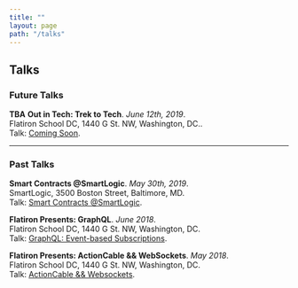 ```yaml
---
title: ""
layout: page
path: "/talks"
---
```

<h2>Talks</h2>

<h3 class="header">Future Talks</h3>

<strong>TBA</strong>
<strong>Out in Tech: Trek to Tech</strong>. <em>June 12th, 2019</em>.<br>Flatiron School DC, 1440 G St. NW, Washington, DC.. <br />Talk: <a href="/">Coming Soon</a>.

<hr>

<h3 class="header">Past Talks</h3>

<strong>Smart Contracts @SmartLogic</strong>. <em>May 30th, 2019</em>.<br>SmartLogic, 3500 Boston Street, Baltimore, MD. <br />Talk: <a href="https://maxgrok.com/posts/ninety-eighth-post/">Smart Contracts @SmartLogic</a>.

<strong>Flatiron Presents: GraphQL</strong>. <em>June 2018</em>.<br>Flatiron School DC, 1440 G St. NW, Washington, DC. <br />Talk: <a href="https://maxgrok.com/posts/fifty-first-post/">GraphQL: Event-based Subscriptions</a>.

<strong>Flatiron Presents: ActionCable && WebSockets</strong>. <em>May 2018</em>. <br>Flatiron School DC, 1440 G St. NW, Washington, DC.<br>Talk: <a href="https://maxgrok.com/posts/thirty-eighth-post/">ActionCable && Websockets</a>.
